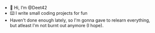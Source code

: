 - 👋 Hi, I’m @Deet42
- ⌨️ I write small coding projects for fun
- Haven't done enough lately, so I'm gonna gave to relearn everything, but atleast I'm not burnt out anymore (I hope).
<!---
Deet42/Deet42 is a ✨ special ✨ repository because its `README.md` (this file) appears on your GitHub profile.
You can click the Preview link to take a look at your changes.
--->
